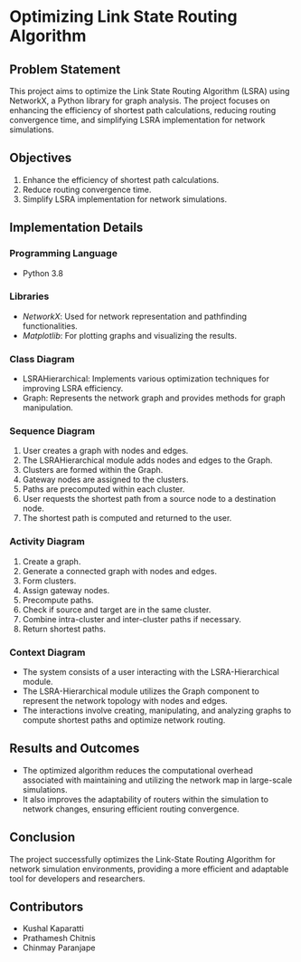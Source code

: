 # Optimizing Link State Routing Algorithm

## Problem Statement
This project aims to optimize the Link State Routing Algorithm (LSRA) using NetworkX, a Python library for graph analysis. The project focuses on enhancing the efficiency of shortest path calculations, reducing routing convergence time, and simplifying LSRA implementation for network simulations.

## Objectives
1. Enhance the efficiency of shortest path calculations.
2. Reduce routing convergence time.
3. Simplify LSRA implementation for network simulations.

## Implementation Details

### Programming Language

- Python 3.8

### Libraries

- *NetworkX*: Used for network representation and pathfinding functionalities.
- *Matplotlib*: For plotting graphs and visualizing the results.

### Class Diagram

- LSRAHierarchical: Implements various optimization techniques for improving LSRA efficiency.
- Graph: Represents the network graph and provides methods for graph manipulation.

### Sequence Diagram

1. User creates a graph with nodes and edges.
2. The LSRAHierarchical module adds nodes and edges to the Graph.
3. Clusters are formed within the Graph.
4. Gateway nodes are assigned to the clusters.
5. Paths are precomputed within each cluster.
6. User requests the shortest path from a source node to a destination node.
7. The shortest path is computed and returned to the user.

### Activity Diagram

1. Create a graph.
2. Generate a connected graph with nodes and edges.
3. Form clusters.
4. Assign gateway nodes.
5. Precompute paths.
6. Check if source and target are in the same cluster.
7. Combine intra-cluster and inter-cluster paths if necessary.
8. Return shortest paths.

### Context Diagram

- The system consists of a user interacting with the LSRA-Hierarchical module.
- The LSRA-Hierarchical module utilizes the Graph component to represent the network topology with nodes and edges.
- The interactions involve creating, manipulating, and analyzing graphs to compute shortest paths and optimize network routing.

## Results and Outcomes

- The optimized algorithm reduces the computational overhead associated with maintaining and utilizing the network map in large-scale simulations.
- It also improves the adaptability of routers within the simulation to network changes, ensuring efficient routing convergence.

## Conclusion

The project successfully optimizes the Link-State Routing Algorithm for network simulation environments, providing a more efficient and adaptable tool for developers and researchers.

## Contributors

- Kushal Kaparatti 
- Prathamesh Chitnis 
- Chinmay Paranjape
